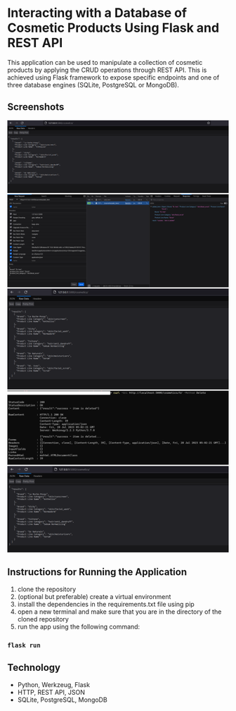 # Interacting with a Database of Cosmetic Products Using Flask and REST API
This application can be used to manipulate a collection of cosmetic products by applying the CRUD operations through REST API. This is achieved using Flask framework to expose specific endpoints and one of three database engines (SQLite, PostgreSQL or MongoDB).

## Screenshots

<picture>
 <img alt="Screenshot1" src="https://raw.githubusercontent.com/ambientWave/Cosmetic-Product-Flask-REST-API/main/Image1.png">
</picture>

<picture>
 <img alt="Screenshot2" src="https://raw.githubusercontent.com/ambientWave/Cosmetic-Product-Flask-REST-API/main/Image2.png">
</picture>

<picture>
 <img alt="Screenshot3" src="https://raw.githubusercontent.com/ambientWave/Cosmetic-Product-Flask-REST-API/main/Image3.png">
</picture>

<picture>
 <img alt="Screenshot4" src="https://raw.githubusercontent.com/ambientWave/Cosmetic-Product-Flask-REST-API/main/Image4.png">
</picture>

<picture>
 <img alt="Screenshot5" src="https://raw.githubusercontent.com/ambientWave/Cosmetic-Product-Flask-REST-API/main/Image5.png">
</picture>

## Instructions for Running the Application
1. clone the repository
2. (optional but preferable) create a virtual environment
3. install the dependencies in the requirements.txt file using pip
5. open a new terminal and make sure that you are in the directory of the cloned repository
6. run the app using the following command:

### `flask run`

## Technology
- Python, Werkzeug, Flask
- HTTP, REST API, JSON
- SQLite, PostgreSQL, MongoDB
